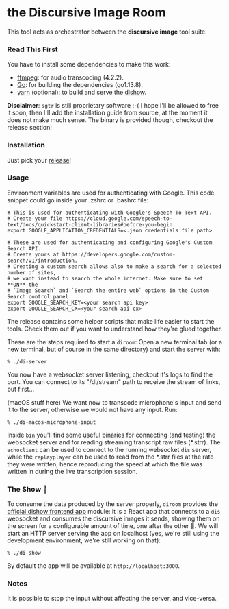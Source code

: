 # the Discursive Image Room
This tool acts as orchestrator between the **discursive image** tool suite.

### Read This First
You have to install some dependencies to make this work:
- [ffmpeg](https://ffmpeg.org): for audio transcoding (4.2.2).
- [Go](https://golang.org): for building the dependencies (go1.13.8).
- [yarn](https://classic.yarnpkg.com/en/docs/install/#mac-stable) (optional): to build and serve the [dishow](https://github.com/AndreaKaus/dishow).

**Disclaimer**: `sgtr` is still proprietary software :-( I hope I'll be allowed to free it soon, then I'll add the installation guide from source, at the moment it does not make much sense. The binary is provided though, checkout the release section!

### Installation
Just pick your [release](https://github.com/jecoz/diroom/releases)!

### Usage
Environment variables are used for authenticating with Google.
This code snippet could go inside your .zshrc or .bashrc file:
```
# This is used for authenticating with Google's Speech-To-Text API.
# Create your file https://cloud.google.com/speech-to-text/docs/quickstart-client-libraries#before-you-begin
export GOOGLE_APPLICATION_CREDENTIALS=<.json credentials file path>

# These are used for authenticating and configuring Google's Custom Search API.
# Create yours at https://developers.google.com/custom-search/v1/introduction.
# Creating a custom search allows also to make a search for a selected number of sites,
# we want instead to search the whole internet. Make sure to set **ON** the
# `Image Search` and `Search the entire web` options in the Custom Search control panel.
export GOOGLE_SEARCH_KEY=<your search api key>
export GOOGLE_SEARCH_CX=<your search api cx>
```

The release contains some helper scripts that make life easier to start the tools. Check them
out if you want to understand how they're glued together.

These are the steps required to start a `diroom`:
Open a new terminal tab (or a new terminal, but of course in the same directory) and start
the server with:
```
% ./di-server
```
You now have a websocket server listening, checkout it's logs to find the port. You can connect to
its "/di/stream" path to receive the stream of links, but first...

(macOS stuff here)
We want now to transcode microphone's input and send it to the server, otherwise we would not have
any input. Run:
```
% ./di-macos-microphone-input
```
Inside `bin` you'll find some useful binaries for connecting (and testing) the websocket
server and for reading streaming transcript raw files (*.strr).
The `echoclient` can be used to connect to the running websocket `dis` server, while the `replayplayer`
can be used to read from the *.strr files at the rate they were written, hence reproducing the speed 
at which the file was written in during the live transcription session.

### The Show :construction:
To consume the data produced by the server properly, `diroom` provides the
[official dishow frontend app](https://github.com/AndreaKaus/dishow) module: it is a React app that
connects to a `dis` websocket and consumes the discursive images it sends, showing them on the screen
for a configurable amount of time, one after the other :tada:.
We will start an HTTP server serving the app on localhost (yes, we're still using the development
environment, we're still working on that):
```
% ./di-show
```
By default the app will be available at `http://localhost:3000`.

### Notes
It is possible to stop the input without affecting the server, and vice-versa.


